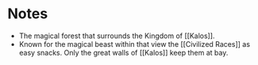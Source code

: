 # Notes
- The magical forest that surrounds the Kingdom of [[Kalos]].
- Known for the magical beast within that view the [[Civilized Races]] as easy snacks. Only the great walls of [[Kalos]] keep them at bay.